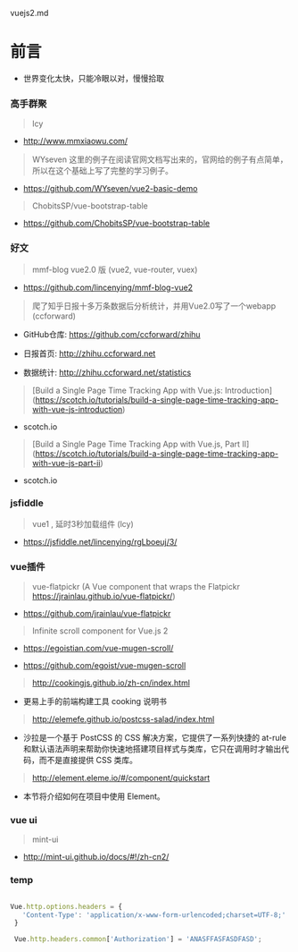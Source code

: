 vuejs2.md


# 前言 #

- 世界变化太快，只能冷眼以对，慢慢拾取 

### 高手群聚

> lcy

- http://www.mmxiaowu.com/


> WYseven 这里的例子在阅读官网文档写出来的，官网给的例子有点简单，所以在这个基础上写了完整的学习例子。

- https://github.com/WYseven/vue2-basic-demo

> ChobitsSP/vue-bootstrap-table

- https://github.com/ChobitsSP/vue-bootstrap-table

### 好文

> mmf-blog vue2.0 版 (vue2, vue-router, vuex)

- https://github.com/lincenying/mmf-blog-vue2


> 爬了知乎日报十多万条数据后分析统计，并用Vue2.0写了一个webapp (ccforward)

- GitHub仓库: https://github.com/ccforward/zhihu

- 日报首页: http://zhihu.ccforward.net

- 数据统计: http://zhihu.ccforward.net/statistics

> [Build a Single Page Time Tracking App with Vue.js: Introduction] (https://scotch.io/tutorials/build-a-single-page-time-tracking-app-with-vue-js-introduction)

- scotch.io

> [Build a Single Page Time Tracking App with Vue.js, Part II] (https://scotch.io/tutorials/build-a-single-page-time-tracking-app-with-vue-js-part-ii)

- scotch.io

### jsfiddle

> vue1 , 延时3秒加载组件 (lcy)

- https://jsfiddle.net/lincenying/rgLboeuj/3/


### vue插件

> vue-flatpickr (A Vue component that wraps the Flatpickr https://jrainlau.github.io/vue-flatpickr/)

- https://github.com/jrainlau/vue-flatpickr

> Infinite scroll component for Vue.js 2 

- https://egoistian.com/vue-mugen-scroll/

- https://github.com/egoist/vue-mugen-scroll

> http://cookingjs.github.io/zh-cn/index.html

- 更易上手的前端构建工具 cooking 说明书

> http://elemefe.github.io/postcss-salad/index.html

- 沙拉是一个基于 PostCSS 的 CSS 解决方案，它提供了一系列快捷的 at-rule 和默认语法声明来帮助你快速地搭建项目样式与类库，它只在调用时才输出代码，而不是直接提供 CSS 类库。


> http://element.eleme.io/#/component/quickstart

- 本节将介绍如何在项目中使用 Element。

### vue ui

> mint-ui

- http://mint-ui.github.io/docs/#!/zh-cn2/  




### temp

```js

Vue.http.options.headers = {
   'Content-Type': 'application/x-www-form-urlencoded;charset=UTF-8;'
 }

 Vue.http.headers.common['Authorization'] = 'ANASFFASFASDFASD';

 ```
